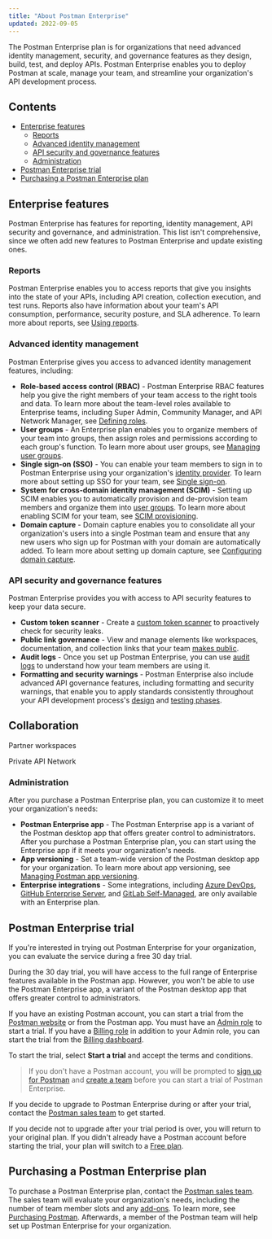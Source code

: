```yaml
---
title: "About Postman Enterprise"
updated: 2022-09-05
---
```


The Postman Enterprise plan is for organizations that need advanced identity management, security, and governance features as they design, build, test, and deploy APIs. Postman Enterprise enables you to deploy Postman at scale, manage your team, and streamline your organization's API development process.

## Contents

* [Enterprise features](#enterprise-features)
    * [Reports](#reports)
    * [Advanced identity management](#advanced-identity-management)
    * [API security and governance features](#api-security-and-governance-features)
    * [Administration](#administration)
* [Postman Enterprise trial](#postman-enterprise-trial)
* [Purchasing a Postman Enterprise plan](#purchasing-a-postman-enterprise-plan)

## Enterprise features

Postman Enterprise has features for reporting, identity management, API security and governance, and administration. This list isn't comprehensive, since we often add new features to Postman Enterprise and update existing ones.

### Reports

Postman Enterprise enables you to access reports that give you insights into the state of your APIs, including API creation, collection execution, and test runs. Reports also have information about your team's API consumption, performance, security posture, and SLA adherence. To learn more about reports, see [Using reports](/docs/reports/reports-overview/).

### Advanced identity management

Postman Enterprise gives you access to advanced identity management features, including:

* **Role-based access control (RBAC)** - Postman Enterprise RBAC features help you give the right members of your team access to the right tools and data. To learn more about the team-level roles available to Enterprise teams, including Super Admin, Community Manager, and API Network Manager, see [Defining roles](/docs/collaborating-in-postman/roles-and-permissions/#team-roles).
* **User groups** - An Enterprise plan enables you to organize members of your team into groups, then assign roles and permissions according to each group's function. To learn more about user groups, see [Managing user groups](/docs/administration/managing-your-team/user-groups/).
* **Single sign-on (SSO)** - You can enable your team members to sign in to Postman Enterprise using your organization's [identity provider](/docs/administration/sso/intro-sso/#identity-providers-supported). To learn more about setting up SSO for your team, see [Single sign-on](/docs/administration/sso/intro-sso/).
* **System for cross-domain identity management (SCIM)** - Setting up SCIM enables you to automatically provision and de-provision team members and organize them into [user groups](/docs/administration/managing-your-team/user-groups/). To learn more about enabling SCIM for your team, see [SCIM provisioning](/docs/administration/scim-provisioning/scim-provisioning-overview/).
* **Domain capture** - Domain capture enables you to consolidate all your organization's users into a single Postman team and ensure that any new users who sign up for Postman with your domain are automatically added. To learn more about setting up domain capture, see [Configuring domain capture](/docs/administration/managing-your-team/configuring-domain-capture/).

### API security and governance features

Postman Enterprise provides you with access to API security features to keep your data secure.

* **Custom token scanner** - Create a [custom token scanner](/docs/administration/token-scanner/#custom-alerts) to proactively check for security leaks.
* **Public link governance** - View and manage elements like workspaces, documentation, and collection links that your team [makes public](/docs/collaborating-in-postman/manage-public-elements/).
* **Audit logs** - Once you set up Postman Enterprise, you can use [audit logs](/docs/administration/audit-logs/) to understand how your team members are using it.
* **Formatting and security warnings** - Postman Enterprise also include advanced API governance features, including formatting and security warnings, that enable you to apply standards consistently throughout your API development process's [design](/docs/api-governance/api-definition/api-definition-warnings/) and [testing phases](/docs/api-governance/api-testing/api-testing-warnings/).

## Collaboration

Partner workspaces

Private API Network

### Administration

After you purchase a Postman Enterprise plan, you can customize it to meet your organization's needs:

* **Postman Enterprise app** - The Postman Enterprise app is a variant of the Postman desktop app that offers greater control to administrators. After you purchase a Postman Enterprise plan, you can start using the Enterprise app if it meets your organization's needs.
* **App versioning** - Set a team-wide version of the Postman desktop app for your organization. To learn more about app versioning, see [Managing Postman app versioning](/docs/administration/managing-enterprise-deployment/#managing-postman-app-versioning).
* **Enterprise integrations** - Some integrations, including [Azure DevOps](/docs/integrations/available-integrations/azure-devops/), [GitHub Enterprise Server](/docs/integrations/available-integrations/github/), and [GitLab Self-Managed](/docs/integrations/available-integrations/gitlab/), are only available with an Enterprise plan.

## Postman Enterprise trial

If you're interested in trying out Postman Enterprise for your organization, you can evaluate the service during a free 30 day trial.

During the 30 day trial, you will have access to the full range of Enterprise features available in the Postman app. However, you won't be able to use the Postman Enterprise app, a variant of the Postman desktop app that offers greater control to administrators.

If you have an existing Postman account, you can start a trial from the [Postman website](https://www.postman.com/postman-enterprise/) or from the Postman app. You must have an [Admin role](/docs/collaborating-in-postman/roles-and-permissions/#team-roles) to start a trial. If you have a [Billing role](/docs/collaborating-in-postman/roles-and-permissions/#team-roles) in addition to your Admin role, you can start the trial from the [Billing dashboard](http://go.postman.co/billing).

To start the trial, select **Start a trial** and accept the terms and conditions. <!-- TODO: is this true, look at figma -->

> If you don't have a Postman account, you will be prompted to [sign up for Postman](/docs/getting-started/postman-account/#signing-up-for-a-postman-account) and [create a team](/docs/collaborating-in-postman/working-with-your-team/collaboration-overview/#creating-a-team) before you can start a trial of Postman Enterprise.

If you decide to upgrade to Postman Enterprise during or after your trial, contact the [Postman sales team](https://www.postman.com/company/contact-sales/) to get started. <!-- TODO: is there a url + utm to use here? -->

If you decide not to upgrade after your trial period is over, you will return to your original plan. If you didn't already have a Postman account before starting the trial, your plan will switch to a [Free plan](https://www.postman.com/pricing/).

## Purchasing a Postman Enterprise plan

To purchase a Postman Enterprise plan, contact the [Postman sales team](https://www.postman.com/company/contact-sales/). The sales team will evaluate your organization's needs, including the number of team member slots and any [add-ons](/docs/administration/billing/#managing-add-ons). To learn more, see [Purchasing Postman](/docs/administration/buying/). Afterwards, a member of the Postman team will help set up Postman Enterprise for your organization.
